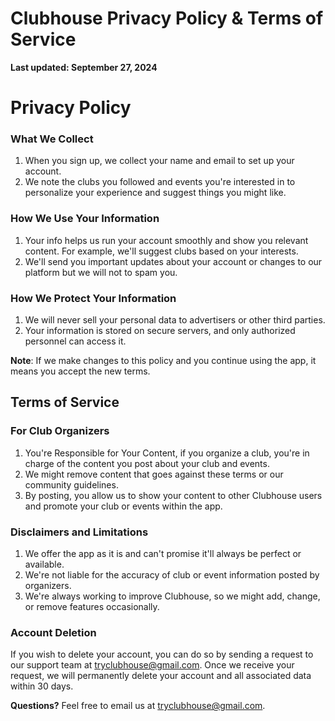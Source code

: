 # Clubhouse Privacy Policy & Terms of Service

**Last updated: September 27, 2024**

# Privacy Policy

### What We Collect
1. When you sign up, we collect your name and email to set up your account.
2. We note the clubs you followed and events you're interested in to personalize your experience and suggest things you might like.

### How We Use Your Information
1. Your info helps us run your account smoothly and show you relevant content. For example, we'll suggest clubs based on your interests.
2. We'll send you important updates about your account or changes to our platform but we will not to spam you.

### How We Protect Your Information
1. We will never sell your personal data to advertisers or other third parties.
2. Your information is stored on secure servers, and only authorized personnel can access it.

**Note**: If we make changes to this policy and you continue using the app, it means you accept the new terms.

## Terms of Service

### For Club Organizers

1. You're Responsible for Your Content, if you organize a club, you're in charge of the content you post about your club and events.
2. We might remove content that goes against these terms or our community guidelines.
3. By posting, you allow us to show your content to other Clubhouse users and promote your club or events within the app.

### Disclaimers and Limitations

1. We offer the app as it is and can't promise it'll always be perfect or available.
2. We're not liable for the accuracy of club or event information posted by organizers.
3. We're always working to improve Clubhouse, so we might add, change, or remove features occasionally.

### Account Deletion
If you wish to delete your account, you can do so by sending a request to our support team at tryclubhouse@gmail.com. Once we receive your request, we will permanently delete your account and all associated data within 30 days.

**Questions?**
Feel free to email us at [tryclubhouse@gmail.com](mailto:tryclubhouse@gmail.com).
